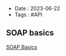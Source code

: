 - Date : 2023-06-22
- Tags : #API

## SOAP basics

[SOAP Basics](https://developer.paypal.com/api/nvp-soap/PayPalSOAPAPIArchitecture/)


